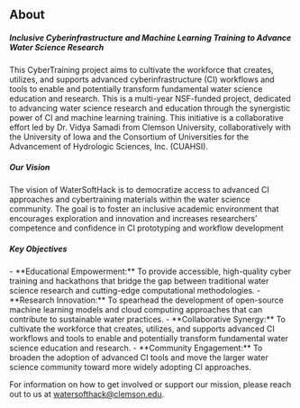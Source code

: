 ## About 

<h5>Inclusive Cyberinfrastructure and Machine Learning Training to Advance Water Science Research </h5>

This CyberTraining project aims to cultivate the workforce that creates, utilizes, and supports advanced cyberinfrastructure (CI) workflows and tools to enable and potentially transform fundamental water science education and research. This is a multi-year NSF-funded project, dedicated to advancing water science research and education through the synergistic power of CI and machine learning training. This initiative is a collaborative effort led by Dr. Vidya Samadi from Clemson University, collaboratively with the University of Iowa and the Consortium of Universities for the Advancement of Hydrologic Sciences, Inc. (CUAHSI).
<h5> Our Vision</h5>
The vision of WaterSoftHack is to democratize access to advanced CI approaches and cybertraining materials within the water science community. The goal is to foster an inclusive academic environment that encourages exploration and innovation and increases researchers’ competence and confidence in CI prototyping and workflow development
<h5> Key Objectives</h5>
- **Educational Empowerment:** To provide accessible, high-quality cyber training and hackathons that bridge the gap between traditional water science research and cutting-edge computational methodologies.
- **Research Innovation:** To spearhead the development of open-source machine learning models and cloud computing approaches that can contribute to sustainable water practices.
- **Collaborative Synergy:** To cultivate the workforce that creates, utilizes, and supports advanced CI workflows and tools to enable and potentially transform fundamental water science education and research.
- **Community Engagement:** To broaden the adoption of advanced CI tools and move the larger water science community toward more widely adopting CI approaches.

For information on how to get involved or support our mission, please reach out to us at [watersofthack@clemson.edu](mailto:watersofthack@clemson.edu).
